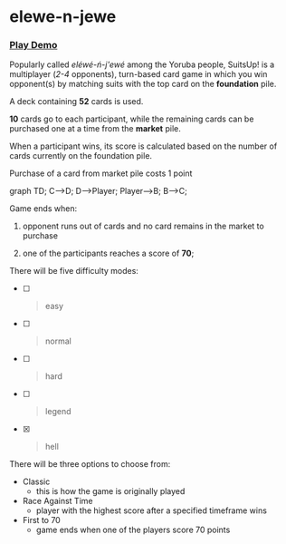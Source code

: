 # elewe-n-jewe
### [Play Demo](https://atp-suitsup.netlify.app)

Popularly called *eléwé-ń-j'ewé* among the Yoruba people, SuitsUp! is a multiplayer (*2-4* opponents), turn-based card game in which you win opponent(s) by matching suits with the top card on the **foundation** pile.

A deck containing **52** cards is used.

**10** cards go to each participant, while the remaining cards can be purchased one at a time from the **market** pile.

When a participant wins, its score is calculated based on the number of cards currently on the foundation pile.

Purchase of a card from market pile costs 1 point

graph TD;
C-->D;
D-->Player;
Player-->B;
B-->C;

Game ends when:

1. opponent runs out of cards and no card remains in the market to purchase

2. one of the participants reaches a score of **70**;

There will be five difficulty modes:
- [ ] > easy
- [ ] > normal
- [ ] > hard
- [ ] > legend
- [x] > hell

There will be three options to choose from:
* Classic
    * this is how the game is originally played
* Race Against Time
    * player with the highest score after a specified timeframe wins
* First to 70
    * game ends when one of the players score 70 points
